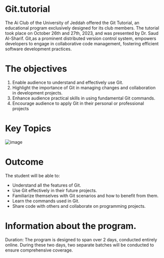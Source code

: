 # Git.tutorial
The Ai Club of the University of Jeddah offered the Git Tutorial, an educational program exclusively designed for its club members.
The tutorial took place on October 26th and 27th, 2023, and was presented by Dr. Saud Al-Sharif.
Git,as a prominent distributed version control system, empowers developers to engage in collaborative code management, fostering efficient software development practices.

 
# The objectives
1. Enable audience to understand and effectively use Git.
2. Highlight the importance of Git in managing changes and collaboration in development projects.
3. Enhance audience practical skills in using fundamental Git commands.
4. Encourage audience to apply Git in their personal or professional projects

# Key Topics
![image](https://github.com/AiClub-UJ/Git.tutorial/assets/146866270/baf669bc-befd-4fe9-b3d0-f0f1db38fbe3)



# Outcome
The student will be able to:
- Understand all the features of Git.
- Use Git effectively in their future projects.
- Familiarize themselves with Git scenarios and how to benefit from them.
- Learn the commands used in Git.
- Share code with others and collaborate on programming projects.

# Information about the program. 
Duration: The program is designed to span over 2 days, conducted entirely online. During these two days, two separate batches will be conducted to ensure comprehensive coverage.

